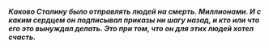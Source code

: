 ***Каково Сталину было отправлять людей на смерть. Миллионами. И с каким сердцем он подписывал приказы ни шагу назад, и кто или что его это вынуждал делать. Это при том, что он для этих людей хотел счасть.***